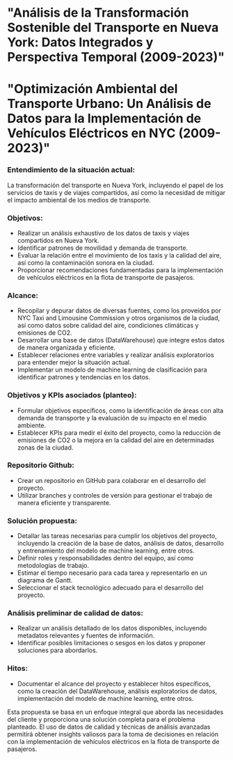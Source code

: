 # "Análisis de la Transformación Sostenible del Transporte en Nueva York: Datos Integrados y Perspectiva Temporal (2009-2023)"
# "Optimización Ambiental del Transporte Urbano: Un Análisis de Datos para la Implementación de Vehículos Eléctricos en NYC (2009-2023)"
### Entendimiento de la situación actual:
La transformación del transporte en Nueva York, incluyendo el papel de los servicios de taxis y de viajes compartidos, así como la necesidad de mitigar el impacto ambiental de los medios de transporte.

### Objetivos:
- Realizar un análisis exhaustivo de los datos de taxis y viajes compartidos en Nueva York.
- Identificar patrones de movilidad y demanda de transporte.
- Evaluar la relación entre el movimiento de los taxis y la calidad del aire, así como la contaminación sonora en la ciudad.
- Proporcionar recomendaciones fundamentadas para la implementación de vehículos eléctricos en la flota de transporte de pasajeros.

### Alcance:
- Recopilar y depurar datos de diversas fuentes, como los proveídos por NYC Taxi and Limousine Commission y otros organismos de la ciudad, así como datos sobre calidad del aire, condiciones climáticas y emisiones de CO2.
- Desarrollar una base de datos (DataWarehouse) que integre estos datos de manera organizada y eficiente.
- Establecer relaciones entre variables y realizar análisis exploratorios para entender mejor la situación actual.
- Implementar un modelo de machine learning de clasificación para identificar patrones y tendencias en los datos.

### Objetivos y KPIs asociados (planteo):
- Formular objetivos específicos, como la identificación de áreas con alta demanda de transporte y la evaluación de su impacto en el medio ambiente.
- Establecer KPIs para medir el éxito del proyecto, como la reducción de emisiones de CO2 o la mejora en la calidad del aire en determinadas zonas de la ciudad.

### Repositorio Github:
- Crear un repositorio en GitHub para colaborar en el desarrollo del proyecto.
- Utilizar branches y controles de versión para gestionar el trabajo de manera eficiente y transparente.

### Solución propuesta:
- Detallar las tareas necesarias para cumplir los objetivos del proyecto, incluyendo la creación de la base de datos, análisis de datos, desarrollo y entrenamiento del modelo de machine learning, entre otros.
- Definir roles y responsabilidades dentro del equipo, así como metodologías de trabajo.
- Estimar el tiempo necesario para cada tarea y representarlo en un diagrama de Gantt.
- Seleccionar el stack tecnológico adecuado para el desarrollo del proyecto.

### Análisis preliminar de calidad de datos:
- Realizar un análisis detallado de los datos disponibles, incluyendo metadatos relevantes y fuentes de información.
- Identificar posibles limitaciones o sesgos en los datos y proponer soluciones para abordarlos.

### Hitos:
- Documentar el alcance del proyecto y establecer hitos específicos, como la creación del DataWarehouse, análisis exploratorios de datos, implementación del modelo de machine learning, entre otros.

Esta propuesta se basa en un enfoque integral que aborda las necesidades del cliente y proporciona una solución completa para el problema planteado. El uso de datos de calidad y técnicas de análisis avanzadas permitirá obtener insights valiosos para la toma de decisiones en relación con la implementación de vehículos eléctricos en la flota de transporte de pasajeros.